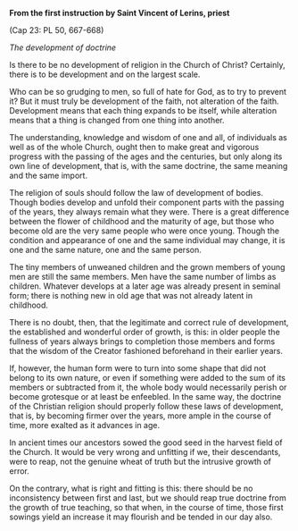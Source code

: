 

**From the first instruction by Saint Vincent of Lerins, priest**

(Cap 23: PL 50, 667-668)

_The development of doctrine_

Is there to be no development of religion in the Church of Christ? Certainly, there is to be development and on the largest scale.

Who can be so grudging to men, so full of hate for God, as to try to prevent it? But it must truly be development of the faith, not alteration of the faith. Development means that each thing expands to be itself, while alteration means that a thing is changed from one thing into another.

The understanding, knowledge and wisdom of one and all, of individuals as well as of the whole Church, ought then to make great and vigorous progress with the passing of the ages and the centuries, but only along its own line of development, that is, with the same doctrine, the same meaning and the same import.

The religion of souls should follow the law of development of bodies. Though bodies develop and unfold their component parts with the passing of the years, they always remain what they were. There is a great difference between the flower of childhood and the maturity of age, but those who become old are the very same people who were once young. Though the condition and appearance of one and the same individual may change, it is one and the same nature, one and the same person.

The tiny members of unweaned children and the grown members of young men are still the same members. Men have the same number of limbs as children. Whatever develops at a later age was already present in seminal form; there is nothing new in old age that was not already latent in childhood.

There is no doubt, then, that the legitimate and correct rule of development, the established and wonderful order of growth, is this: in older people the fullness of years always brings to completion those members and forms that the wisdom of the Creator fashioned beforehand in their earlier years.

If, however, the human form were to turn into some shape that did not belong to its own nature, or even if something were added to the sum of its members or subtracted from it, the whole body would necessarily perish or become grotesque or at least be enfeebled. In the same way, the doctrine of the Christian religion should properly follow these laws of development, that is, by becoming firmer over the years, more ample in the course of time, more exalted as it advances in age.

In ancient times our ancestors sowed the good seed in the harvest field of the Church. It would be very wrong and unfitting if we, their descendants, were to reap, not the genuine wheat of truth but the intrusive growth of error.

On the contrary, what is right and fitting is this: there should be no inconsistency between first and last, but we should reap true doctrine from the growth of true teaching, so that when, in the course of time, those first sowings yield an increase it may flourish and be tended in our day also.


